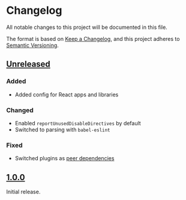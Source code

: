 # Changelog

All notable changes to this project will be documented in this file.

The format is based on [Keep a Changelog](https://keepachangelog.com/en/1.0.0/),
and this project adheres to
[Semantic Versioning](https://semver.org/spec/v2.0.0.html).

## [Unreleased]

### Added

- Added config for React apps and libraries

### Changed

- Enabled `reportUnusedDisableDirectives` by default
- Switched to parsing with `babel-eslint`

### Fixed

- Switched plugins as
  [peer dependencies](https://eslint.org/docs/developer-guide/shareable-configs#publishing-a-shareable-config)

## [1.0.0]

Initial release.

[unreleased]: https://github.com/dxw/eslint-config/compare/v1.0.0...HEAD
[1.0.0]: https://github.com/dxw/eslint-config/releases/tag/v1.0.0
